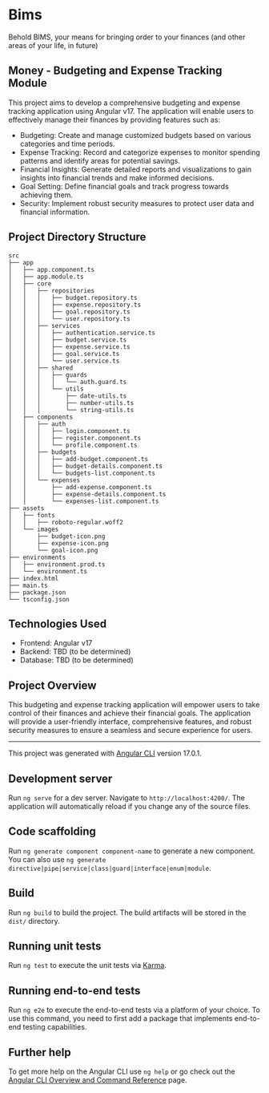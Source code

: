 # Bims

Behold BIMS, your means for bringing order to your finances (and other areas of your life, in future)

## Money - Budgeting and Expense Tracking Module

This project aims to develop a comprehensive budgeting and expense tracking application using Angular v17. The application will enable users to effectively manage their finances by providing features such as:

- Budgeting: Create and manage customized budgets based on various categories and time periods.
- Expense Tracking: Record and categorize expenses to monitor spending patterns and identify areas for potential savings.
- Financial Insights: Generate detailed reports and visualizations to gain insights into financial trends and make informed decisions.
- Goal Setting: Define financial goals and track progress towards achieving them.
- Security: Implement robust security measures to protect user data and financial information.

## Project Directory Structure

```
src
├── app
│   ├── app.component.ts
│   ├── app.module.ts
│   ├── core
│   │   ├── repositories
│   │   │   ├── budget.repository.ts
│   │   │   ├── expense.repository.ts
│   │   │   ├── goal.repository.ts
│   │   │   └── user.repository.ts
│   │   ├── services
│   │   │   ├── authentication.service.ts
│   │   │   ├── budget.service.ts
│   │   │   ├── expense.service.ts
│   │   │   ├── goal.service.ts
│   │   │   └── user.service.ts
│   │   ├── shared
│   │   │   ├── guards
│   │   │   │   └── auth.guard.ts
│   │   │   └── utils
│   │   │       ├── date-utils.ts
│   │   │       ├── number-utils.ts
│   │   │       └── string-utils.ts
│   ├── components
│   │   ├── auth
│   │   │   ├── login.component.ts
│   │   │   ├── register.component.ts
│   │   │   └── profile.component.ts
│   │   ├── budgets
│   │   │   ├── add-budget.component.ts
│   │   │   ├── budget-details.component.ts
│   │   │   └── budgets-list.component.ts
│   │   └── expenses
│   │       ├── add-expense.component.ts
│   │       ├── expense-details.component.ts
│   │       └── expenses-list.component.ts
├── assets
│   ├── fonts
│   │   ├── roboto-regular.woff2
│   └── images
│       ├── budget-icon.png
│       ├── expense-icon.png
│       └── goal-icon.png
├── environments
│   ├── environment.prod.ts
│   └── environment.ts
├── index.html
├── main.ts
├── package.json
└── tsconfig.json
```

## Technologies Used

- Frontend: Angular v17
- Backend: TBD (to be determined)
- Database: TBD (to be determined)

## Project Overview

This budgeting and expense tracking application will empower users to take control of their finances and achieve their financial goals. The application will provide a user-friendly interface, comprehensive features, and robust security measures to ensure a seamless and secure experience for users.

---

This project was generated with [Angular CLI](https://github.com/angular/angular-cli) version 17.0.1.

## Development server

Run `ng serve` for a dev server. Navigate to `http://localhost:4200/`. The application will automatically reload if you change any of the source files.

## Code scaffolding

Run `ng generate component component-name` to generate a new component. You can also use `ng generate directive|pipe|service|class|guard|interface|enum|module`.

## Build

Run `ng build` to build the project. The build artifacts will be stored in the `dist/` directory.

## Running unit tests

Run `ng test` to execute the unit tests via [Karma](https://karma-runner.github.io).

## Running end-to-end tests

Run `ng e2e` to execute the end-to-end tests via a platform of your choice. To use this command, you need to first add a package that implements end-to-end testing capabilities.

## Further help

To get more help on the Angular CLI use `ng help` or go check out the [Angular CLI Overview and Command Reference](https://angular.io/cli) page.
